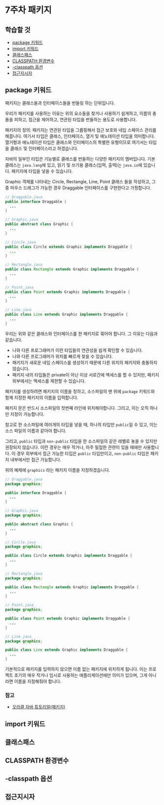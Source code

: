# 7주차 패키지

## 학습할 것

- [package 키워드](#package-키워드)
- [import 키워드](#import-키워드)
- [클래스패스](#클래스패스)
- [CLASSPATH 환경변수](#classpath-환경변수)
- [-classpath 옵션](#-classpath-옵션)
- [접근지시자](#접근지시자)

## package 키워드

패키지는 클래스들과 인터페이스들을 번들링 하는 단위입니다.

우리가 패키지를 사용하는 이유는 위의 요소들을 찾거나 사용하기 쉽게하고, 이름의 충돌을 피하고, 접근을 제어하고, 연관된 타입을 번들하는 용도로 사용합니다.

패키지의 정의: 패키지는 연관된 타입을 그룹핑해서 접근 보호와 네임 스페이스 관리를 해줍니다. 여기서 타입은 클래스, 인터페이스, 열거 및 애노테이션 타입을 의미합니다. 열거형과 애노테이션 타입은 클래스와 인터페이스의 특별한 유형이므로 여기서는 타입을 클래스 및 인터페이스라고 하겠습니다.

자바의 일부인 타입은 기능별로 클래스를 번들하는 다양한 패키지의 멤버입니다. 기본 클래스는 `java.lang`에 있고, 읽기 및 쓰기용 클래스(입력, 출력)는 `java.io`에 있습니다. 패키지에 타입을 넣을 수 있습니다.

Graphic 객체를 나타내는 Circle, Rectangle, Line, Point 클래스 들을 작성하고, 그 중 마우스 드래그가 가능한 경우 Draggable 인터페이스를 구현한다고 가정합니다.

```java
// Draggable.java
public interface Draggable {
  ...
}

// Graphic.java
public abstract class Graphic {
  ...
}

// Circle.java
public class Circle extends Graphic implements Draggable {
  ...
}

// Rectangle.java
public class Rectangle extends Graphic implements Draggable {
  ...
}

// Point.java
public class Point extends Graphic implements Draggable {
  ...
}

// Line.java
public class Line extends Graphic implements Draggable {
  ...
}
```

우리는 위와 같은 클래스와 인터페이스를 한 패키지로 묶어야 합니다. 그 이유는 다음과 같습니다.

- 나와 다른 프로그래머가 이런 타입들의 연관성을 쉽게 확인할 수 있습니다.
- 나와 다른 프로그래머가 위치를 빠르게 찾을 수 있습니다.
- 패키지가 새로운 네임 스페이스를 생성하기 때문에 다른 위치의 패키지와 충돌하지 않습니다.
- 패키지 내의 타입들은 private이 아닌 이상 서로간에 액세스를 할 수 있지만, 패키지 외부에서는 액세스를 제한할 수 있습니다.

패키지를 생성하려면 패키지의 이름을 정하고, 소스파일의 맨 위에 `package` 키워드와 함께 지정한 패키지의 이름을 입력합니다.

패키지 문은 반드시 소스파일의 첫번째 라인에 위치해야합니다. 그리고, 이는 오직 하나만 지정이 가능합니다.

참고로 한 소스파일에 여러개의 타입을 넣을 때, 하나의 타입만 `public`일 수 있고, 이는 소스 파일의 이름과 같아야 합니다.

그리고, `public` 타입과 `non-public` 타입을 한 소스파일의 같은 레벨로 놓을 수 있지만 권장되지 않습니다. 이런 경우는 매우 작거나, 아주 밀접한 관련이 있을 때에만 사용합니다. 이 경우 외부에서 접근 가능한 타입은 `public` 타입만이고, `non-public` 타입은 패키지 내부에서만 접근 가능합니다.

위의 예제에 `graphics` 라는 패키지 이름을 지정하겠습니다.

```java
// Draggable.java
package graphics;

public interface Draggable {
  ...
}

// Graphic.java
package graphics;

public abstract class Graphic {
  ...
}

// Circle.java
package graphics;

public class Circle extends Graphic implements Draggable {
  ...
}

// Rectangle.java
package graphics;

public class Rectangle extends Graphic implements Draggable {
  ...
}

// Point.java
package graphics;

public class Point extends Graphic implements Draggable {
  ...
}

// Line.java
package graphics;

public class Line extends Graphic implements Draggable {
  ...
}
```

기본적으로 패키지를 입력하지 않으면 이름 없는 패키지에 위치하게 됩니다. 이는 프로젝트 초기의 매우 작거나 임시로 사용하는 애플리케이션에만 의미가 있으며, 그게 아니라면 이름을 지정해줘야 합니다.

### 참고

- [오라클 자바 튜토리얼(패키지)](https://docs.oracle.com/javase/tutorial/java/package/index.html)

## import 키워드

## 클래스패스

## CLASSPATH 환경변수

## -classpath 옵션

## 접근지시자
